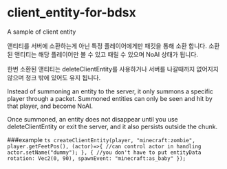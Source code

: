# client_entity-for-bdsx
A sample of client entity

앤티티를 서버에 소환하는게 아닌 특정 플레이어에게만 패킷을 통해 소환 합니다.
소환된 앤티티는 해당 플레이어만 볼 수 있고 때릴 수 있으며 NoAI 상태가 됩니다.

한번 소환된 앤티티는 deleteClientEntity를 사용하거나 서버를 나갈때까지 없어지지 않으며 청크 밖에 있어도 유지 됩니다.

Instead of summoning an entity to the server, it only summons a specific player through a packet.
Summoned entities can only be seen and hit by that player, and become NoAI.

Once summoned, an entity does not disappear until you use deleteClientEntity or exit the server, and it also persists outside the chunk.

###example
``ts
createClientEntity(player, "minecraft:zombie", player.getFeetPos(), (actor)=>{
  //can control actor in handling
  actor.setName("dummy");
}, { //you don't have to put entityData
  rotation: Vec2(0, 90),
  spawnEvent: "minecraft:as_baby"
});
``
